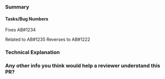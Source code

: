 <!---
   The below template is a general guide, but not a strict prescription!
-->

### Summary
<!---
Try to keep this more non-technical, and provide a wide angle, simple explanation of the problem and solution.
   - What was wrong?
   - What is the fix?
   - Why?
     - What is the purpose?
     - How is it better?
   - Screenshots of the affected areas in the frontend are really nice!
-->

#### Tasks/Bug Numbers
Fixes AB#1234
<!---
Provide a link to a ticket, if applicable
-->
Related to AB#1235
Reverses to AB#1222

### Technical Explanation
<!---
  a. In technical terms, what was wrong, what is the fix, and why does it make things better? 
  b. If you can point to a specific line or file exhibiting the original problem, that would be great!
  c. Provide entrypoint of new solution, if different than (b).
  d. Provide overview of any new architecture.
       - How are components stringed together?
       - What is the new hierarchy? 
       - Any new components?
  e. Provide links and explanations for any new technical concepts, APIs and terms.
      Especially if you had to do some research yourself.
   List any ad-hoc, miscellaneous updates included
-->

### Any other info you think would help a reviewer understand this PR?
